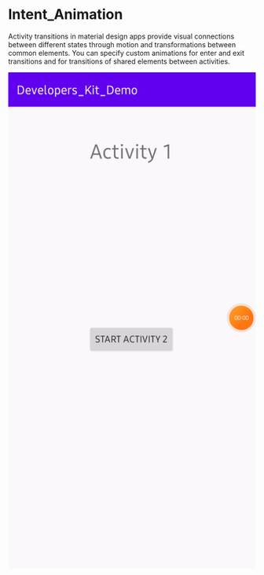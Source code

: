 # Intent_Animation


Activity transitions in material design apps provide visual connections between different states through motion and transformations between common elements. You can specify custom animations for enter and exit transitions and for transitions of shared elements between activities.




![Intent Animation](output.gif)

